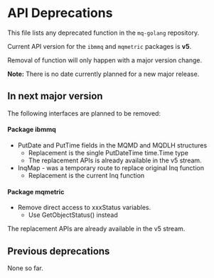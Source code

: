 # API Deprecations
This file lists any deprecated function in the `mq-golang` repository.

Current API version for the `ibmmq` and `mqmetric` packages is **v5**.

Removal of function will only happen with a major version change.

**Note:** There is no date currently planned for a new major release.

## In next major version
The following interfaces are planned to be removed:

#### Package ibmmq
* PutDate and PutTime fields in the MQMD and MQDLH structures
  * Replacement is the single PutDateTime time.Time type
  * The replacement APIs is already available in the v5 stream.
* InqMap - was a temporary route to replace original Inq function
  * Replacement is the current Inq function

#### Package mqmetric
* Remove direct access to xxxStatus variables.
  * Use GetObjectStatus() instead

The replacement APIs are already available in the v5 stream.

## Previous deprecations
None so far.
